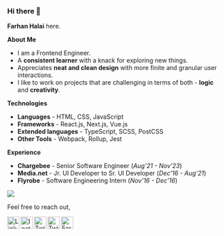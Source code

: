 ### Hi there 👋

**Farhan Halai** here.

**About Me**

- I am a Frontend Engineer.
- A **consistent learner** with a knack for exploring new things.
- Appreciates **neat and clean design** with more finite and granular user interactions.
- I like to work on projects that are challenging in terms of both - **logic** and **creativity**.

**Technologies**

- **Languages** - HTML, CSS, JavaScript
- **Frameworks** - React.js, Next.js, Vue.js
- **Extended languages** - TypeScript, SCSS, PostCSS
- **Other Tools** - Webpack, Rollup, Jest

**Experience**

- **Chargebee** - Senior Software Engineer (*Aug'21 - Nov'23*)
- **Media.net** - Jr. UI Developer to Sr. UI Developer (*Dec'16 - Aug'21*)
- **Flyrobe** - Software Engineering Intern (*Nov'16 - Dec'16*)

![](https://komarev.com/ghpvc/?username=farhanhalai30&label=PROFILE+VIEWS)

Feel free to reach out,

<div style="display: block">
    <a href="https://in.linkedin.com/in/farhan-halai-127152118" target="_blank" rel="nofollow"><img align="left" src="https://cdn.jsdelivr.net/npm/simple-icons@3.0.1/icons/linkedin.svg" alt="LinkedIn" height="28" width="28" /></a>
    <a href="https://instagram.com/farhanhalai" target="_blank" rel="nofollow"><img align="left" src="https://cdn.jsdelivr.net/npm/simple-icons@3.0.1/icons/instagram.svg" alt="Instagram" height="28" width="28" /></a>
    <a href="https://twitter.com/farhan_halai" target="_blank" rel="nofollow"><img align="left" src="https://cdn.jsdelivr.net/npm/simple-icons@3.0.1/icons/twitter.svg" alt="Twitter" height="28" width="28" /></a>
    <a href="https://medium.com/@farhanhalai30" target="_blank" rel="nofollow"><img align="left" src="https://cdn.jsdelivr.net/npm/simple-icons@3.0.1/icons/medium.svg" alt="Twitter" height="28" width="28" /></a>
    <a href="https://dev.to/farhanhalai" target="_blank" rel="nofollow">
  <img src="https://d2fltix0v2e0sb.cloudfront.net/dev-badge.svg" alt="Farhan Halai's DEV Community Profile" height="28" width="28">
</a>
</div>
<!--
**farhanhalai30/farhanhalai30** is a ✨ _special_ ✨ repository because its `README.md` (this file) appears on your GitHub profile.

Here are some ideas to get you started:

- 🔭 I’m currently working on ...
- 🌱 I’m currently learning ...
- 👯 I’m looking to collaborate on ...
- 🤔 I’m looking for help with ...
- 💬 Ask me about ...
- 📫 How to reach me: ...
- 😄 Pronouns: ...
- ⚡ Fun fact: ...
  -->
